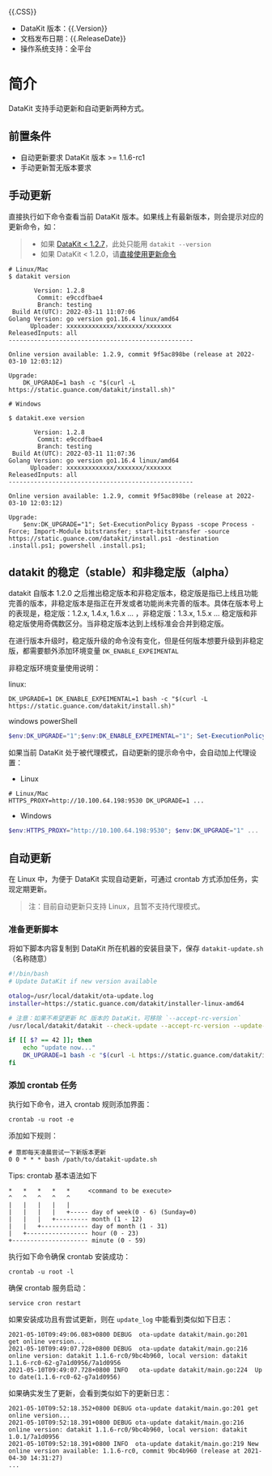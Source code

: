 
{{.CSS}}

- DataKit 版本：{{.Version}}
- 文档发布日期：{{.ReleaseDate}}
- 操作系统支持：全平台

# 简介

DataKit 支持手动更新和自动更新两种方式。

## 前置条件

- 自动更新要求 DataKit 版本 >= 1.1.6-rc1
- 手动更新暂无版本要求

## 手动更新

直接执行如下命令查看当前 DataKit 版本。如果线上有最新版本，则会提示对应的更新命令，如：

> - 如果 [DataKit < 1.2.7](changelog#dbbe856a)，此处只能用 `datakit --version`
> - 如果 DataKit < 1.2.0，请[直接使用更新命令](changelog#d73823de-2)

```shell
# Linux/Mac
$ datakit version

       Version: 1.2.8
        Commit: e9ccdfbae4
        Branch: testing
 Build At(UTC): 2022-03-11 11:07:06
Golang Version: go version go1.16.4 linux/amd64
      Uploader: xxxxxxxxxxxxx/xxxxxxx/xxxxxxx
ReleasedInputs: all
---------------------------------------------------

Online version available: 1.2.9, commit 9f5ac898be (release at 2022-03-10 12:03:12)

Upgrade:
    DK_UPGRADE=1 bash -c "$(curl -L https://static.guance.com/datakit/install.sh)"

# Windows

$ datakit.exe version

       Version: 1.2.8
        Commit: e9ccdfbae4
        Branch: testing
 Build At(UTC): 2022-03-11 11:07:36
Golang Version: go version go1.16.4 linux/amd64
      Uploader: xxxxxxxxxxxxx/xxxxxxx/xxxxxxx
ReleasedInputs: all
---------------------------------------------------

Online version available: 1.2.9, commit 9f5ac898be (release at 2022-03-10 12:03:12)

Upgrade:
    $env:DK_UPGRADE="1"; Set-ExecutionPolicy Bypass -scope Process -Force; Import-Module bitstransfer; start-bitstransfer -source https://static.guance.com/datakit/install.ps1 -destination .install.ps1; powershell .install.ps1;
```

## datakit 的稳定（stable）和非稳定版（alpha）

datakit 自版本 1.2.0 之后推出稳定版本和非稳定版本，稳定版是指已上线且功能完善的版本，非稳定版本是指正在开发或者功能尚未完善的版本。具体在版本号上的表现是，稳定版：1.2.x, 1.4.x, 1.6.x ... ，非稳定版：1.3.x, 1.5.x ... 稳定版和非稳定版使用奇偶数区分。当非稳定版本达到上线标准会合并到稳定版。

在进行版本升级时，稳定版升级的命令没有变化，但是任何版本想要升级到非稳定版，都需要额外添加环境变量 `DK_ENABLE_EXPEIMENTAL` 

非稳定版环境变量使用说明：

linux:
``` shell script
DK_UPGRADE=1 DK_ENABLE_EXPEIMENTAL=1 bash -c "$(curl -L https://static.guance.com/datakit/install.sh)"
```

windows powerShell
``` powershell
$env:DK_UPGRADE="1";$env:DK_ENABLE_EXPEIMENTAL="1"; Set-ExecutionPolicy Bypass -scope Process -Force; Import-Module bitstransfer; start-bitstransfer -source https://static.guance.com/datakit/install.ps1 -destination .install.ps1; powershell .install.ps1;
```


如果当前 DataKit 处于被代理模式，自动更新的提示命令中，会自动加上代理设置：

- Linux

```shell
# Linux/Mac
HTTPS_PROXY=http://10.100.64.198:9530 DK_UPGRADE=1 ...
```

- Windows

```powershell
$env:HTTPS_PROXY="http://10.100.64.198:9530"; $env:DK_UPGRADE="1" ...
```

## 自动更新

在 Linux 中，为便于 DataKit 实现自动更新，可通过 crontab 方式添加任务，实现定期更新。

> 注：目前自动更新只支持 Linux，且暂不支持代理模式。

### 准备更新脚本

将如下脚本内容复制到 DataKit 所在机器的安装目录下，保存 `datakit-update.sh`（名称随意）

```bash
#!/bin/bash
# Update DataKit if new version available

otalog=/usr/local/datakit/ota-update.log
installer=https://static.guance.com/datakit/installer-linux-amd64

# 注意：如果不希望更新 RC 版本的 DataKit，可移除 `--accept-rc-version`
/usr/local/datakit/datakit --check-update --accept-rc-version --update-log $otalog

if [[ $? == 42 ]]; then
	echo "update now..."
	DK_UPGRADE=1 bash -c "$(curl -L https://static.guance.com/datakit/install.sh)"
fi
```

### 添加 crontab 任务

执行如下命令，进入 crontab 规则添加界面：

```shell
crontab -u root -e
```

添加如下规则：

```shell
# 意即每天凌晨尝试一下新版本更新
0 0 * * * bash /path/to/datakit-update.sh
```

Tips: crontab 基本语法如下

```
*   *   *   *   *     <command to be execute>
^   ^   ^   ^   ^
|   |   |   |   |
|   |   |   |   +----- day of week(0 - 6) (Sunday=0)
|   |   |   +--------- month (1 - 12)   
|   |   +------------- day of month (1 - 31)
|   +----------------- hour (0 - 23)   
+--------------------- minute (0 - 59)
```

执行如下命令确保 crontab 安装成功：

```shell
crontab -u root -l
```

确保 crontab 服务启动：

```shell
service cron restart
```

如果安装成功且有尝试更新，则在 `update_log` 中能看到类似如下日志：

```
2021-05-10T09:49:06.083+0800 DEBUG	ota-update datakit/main.go:201	get online version...
2021-05-10T09:49:07.728+0800 DEBUG	ota-update datakit/main.go:216	online version: datakit 1.1.6-rc0/9bc4b960, local version: datakit 1.1.6-rc0-62-g7a1d0956/7a1d0956
2021-05-10T09:49:07.728+0800 INFO	ota-update datakit/main.go:224	Up to date(1.1.6-rc0-62-g7a1d0956)
```

如果确实发生了更新，会看到类似如下的更新日志：

```
2021-05-10T09:52:18.352+0800 DEBUG ota-update datakit/main.go:201 get online version...
2021-05-10T09:52:18.391+0800 DEBUG ota-update datakit/main.go:216 online version: datakit 1.1.6-rc0/9bc4b960, local version: datakit 1.0.1/7a1d0956
2021-05-10T09:52:18.391+0800 INFO  ota-update datakit/main.go:219 New online version available: 1.1.6-rc0, commit 9bc4b960 (release at 2021-04-30 14:31:27)
...
``` 
